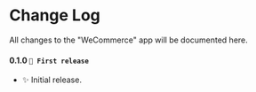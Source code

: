 # Change Log

All changes to the "WeCommerce" app will be documented here.

#### 0.1.0 `🐛 First release`

- ✨ Initial release.
